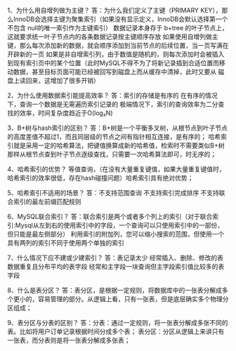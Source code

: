 1、为什么用自增列做为主键？
答：为什么我们定义了主键（PRIMARY KEY），那么InnoDB会选择主键为聚集索引（如果没有显示定义，InnoDB会默认选择第一个不包含
    null的唯一索引作为主键索引）
    数据记录本身存于 b+tree 的叶子节点上，这就要求统一叶子节点内的各条数据记录按主键顺序存放
    如果使用自增列做主键，那么每次添加新的数据，就会顺序添加到当前节点的后续位置，当一页写满在开辟新的一页
    如果是非自增索引列，由于数值是随机的，则每次添加时会被插入到现有索引页中的某个位置（此时MySQL不得不为了将新记录插到合适位置⽽移动数据，甚⾄⽬标⻚⾯可能已经被回写到磁盘上⽽从缓存中清掉，此时⼜要从
    磁盘上读回来，这增加了很多开销）

2、为什么使用数据索引能提高效率？
答：索引的存储是有序的
    在有序的情况下，查询一个数据是无需遍历索引记录的
    极端情况下，索引的查询效率为二分查找的效率，时间复杂度趋近于O(log₂N)

3、B+树与hash索引的区别？
答：B+树是一个平衡多叉树，从根节点到叶子节点的高度差值不超过1，而且同层级的节点之间有指针相互连接，是有序的；
    哈希索引就是采用一定的哈希算法，把键值换算成新的哈希值，检索时不需要类似B+树那样从根节点查到叶子节点逐级查找，只需要一次哈希算法即可，时无序的；

4、哈希索引的优势？
等值查询，（在没有大量重复键值，如果大量重复键值时，哈希索引的效率很低，存在hash碰撞问题）哈希索引具有绝对优势；

5、哈希索引不适用的场景？
答：不支持范围查询
    不支持索引完成排序
    不支持联合索引的最左前缀匹配规则

6、MySQL联合索引？
答：联合索引是两个或者多个列上的索引（对于联合索引:Mysql从左到右的使⽤索引中的字段，⼀个查询可以只使⽤索引中的⼀部份，但只能是最左侧部分）
    利用索引的附加列，您可以缩小搜索的范围，但使用一个具有两列的索引不同于使用两个单独的索引

7、什么情况下应不建或少建索引？
答：表记录太少
    经常插入、删除、修改的表
    数据重复且分布平均的表字段
    经常和主字段一块查询但主字段索引值比较多的表字段

8、什么是表分区？
答：表分区，是根据一定规则，将数据库中的一张表分解成多个更小的，容易管理的部分。从逻辑上看，只有一张表，但是底层确实多个物理分区组成；

9、表分区与分表的区别？
答：分表：通过一定规则，将一张表分解成多张不同的表。比如将用户订单记录根据时间分成多个表；
    表分区：分区从逻辑上来讲只有一张表，而分表则是将一张表分解成多张表；















